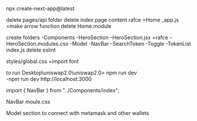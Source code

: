 npx create-next-app@latest

delete pages/api folder 
delete index page content 
rafce =Home 
_app.js =make arrow function 
delete Home.module

create folders 
 -Components
    -HeroSection 
        -HeroSection.jsx =rafce
        -HeroSection.modules.css
    -Model
    -NavBar
    -SearchToken
    -Toggle
    -TokenList
    index.js
delete eslint 

styles/global.css =import font 


to run  Desktop\uniswap2.0\uniswap2.0> npm run dev  
-npm run dev 
http://localhost:3000

import { NavBar } from "../Components/index";

<NavBar/>

NavBar moule.css 

Model section to connect with metamask and other wallets 